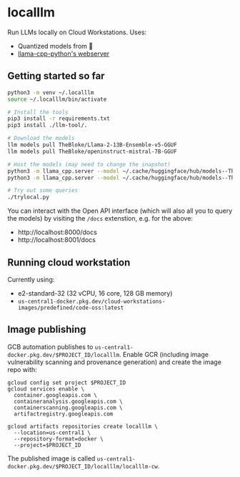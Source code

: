 # localllm

Run LLMs locally on Cloud Workstations. Uses:

* Quantized models from 🤗
* [llama-cpp-python's webserver](https://github.com/abetlen/llama-cpp-python#web-server)

## Getting started so far

```bash
python3 -m venv ~/.localllm
source ~/.localllm/bin/activate

# Install the tools
pip3 install -r requirements.txt
pip3 install ./llm-tool/.

# Download the models
llm models pull TheBloke/Llama-2-13B-Ensemble-v5-GGUF
llm models pull TheBloke/openinstruct-mistral-7B-GGUF

# Host the models (may need to change the snapshot)
python3 -m llama_cpp.server --model ~/.cache/huggingface/hub/models--TheBloke--Llama-2-13B-Ensemble-v5-GGUF/snapshots/bf8533401b9eb46855690fb06920e1e5ddf2f7e2/llama-2-13b-ensemble-v5.Q4_K_M.gguf --host 0.0.0.0 --port 8000
python3 -m llama_cpp.server --model ~/.cache/huggingface/hub/models--TheBloke--openinstruct-mistral-7B-GGUF/snapshots/0eda7ce8a5951a2839c32f0bf074eb21dd28ecd8/openinstruct-mistral-7b.Q4_K_M.gguf --host 0.0.0.0 --port 8001

# Try out some queries
./trylocal.py
```

You can interact with the Open API interface (which will also all you to query the models)
by visiting the `/docs` extenstion, e.g. for the above:

* http://localhost:8000/docs
* http://localhost:8001/docs

## Running cloud workstation

Currently using:
* e2-standard-32 (32 vCPU, 16 core, 128 GB memory)
* `us-central1-docker.pkg.dev/cloud-workstations-images/predefined/code-oss:latest`

## Image publishing

GCB automation publishes to `us-central1-docker.pkg.dev/$PROJECT_ID/localllm`. Enable GCR
(including image vulnerability scanning and provenance generation) and create the image
repo with:

```
gcloud config set project $PROJECT_ID
gcloud services enable \
  container.googleapis.com \
  containeranalysis.googleapis.com \
  containerscanning.googleapis.com \
  artifactregistry.googleapis.com

gcloud artifacts repositories create localllm \
  --location=us-central1 \
  --repository-format=docker \
  --project=$PROJECT_ID
```

The published image is called `us-central1-docker.pkg.dev/$PROJECT_ID/localllm/localllm-cw`.